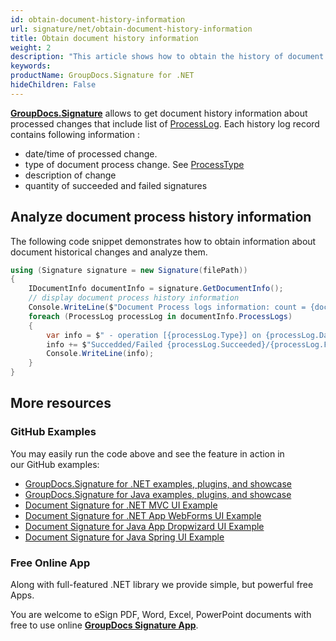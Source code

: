 ```yaml
---
id: obtain-document-history-information
url: signature/net/obtain-document-history-information
title: Obtain document history information
weight: 2
description: "This article shows how to obtain the history of document changes with GroupDocs.Signature API."
keywords: 
productName: GroupDocs.Signature for .NET
hideChildren: False
---
```

[**GroupDocs.Signature**](https://products.groupdocs.com/signature/net) allows to get document history information about processed changes that include list of [ProcessLog](https://apireference.groupdocs.com/net/signature/groupdocs.signature.domain/processlog). Each history log record contains following information :

* date/time of processed change.
* type of document process change. See [ProcessType](https://apireference.groupdocs.com/signature/net/groupdocs.signature.domain/processtype)
* description of change
* quantity of succeeded and failed signatures

## Analyze document process history information

The following code snippet demonstrates how to obtain information about document historical changes and analyze them.

```csharp
using (Signature signature = new Signature(filePath))
{
    IDocumentInfo documentInfo = signature.GetDocumentInfo();
    // display document process history information
    Console.WriteLine($"Document Process logs information: count = {documentInfo.ProcessLogs.Count}");
    foreach (ProcessLog processLog in documentInfo.ProcessLogs)
    {
        var info = $" - operation [{processLog.Type}] on {processLog.Date.ToShortDateString()}. ";
        info += $"Succedded/Failed {processLog.Succeeded}/{processLog.Failed}. Message: {processLog.Message}";
        Console.WriteLine(info);
    }
}
```

## More resources

### GitHub Examples

You may easily run the code above and see the feature in action in our GitHub examples:

* [GroupDocs.Signature for .NET examples, plugins, and showcase](https://github.com/groupdocs-signature/GroupDocs.Signature-for-.NET)
* [GroupDocs.Signature for Java examples, plugins, and showcase](https://github.com/groupdocs-signature/GroupDocs.Signature-for-Java)
* [Document Signature for .NET MVC UI Example](https://github.com/groupdocs-signature/GroupDocs.Signature-for-.NET-MVC)
* [Document Signature for .NET App WebForms UI Example](https://github.com/groupdocs-signature/GroupDocs.Signature-for-.NET-WebForms)
* [Document Signature for Java App Dropwizard UI Example](https://github.com/groupdocs-signature/GroupDocs.Signature-for-Java-Dropwizard)
* [Document Signature for Java Spring UI Example](https://github.com/groupdocs-signature/GroupDocs.Signature-for-Java-Spring)

### Free Online App

Along with full-featured .NET library we provide simple, but powerful free Apps.

You are welcome to eSign PDF, Word, Excel, PowerPoint documents with free to use online **[GroupDocs Signature App](https://products.groupdocs.app/signature)**.